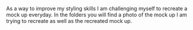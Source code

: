 As a way to improve my styling skills I am challenging myself to recreate a mock up everyday. In the folders you will find a photo of the mock up I am trying to recreate as well as the recreated mock up.
